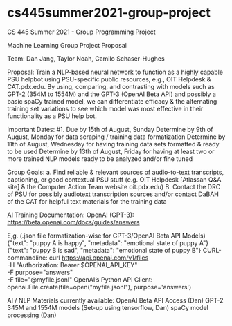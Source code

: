 # cs445summer2021-group-project
CS 445 Summer 2021 - Group Programming Project


Machine Learning Group Project Proposal


Team: Dan Jang, Taylor Noah, Camilo Schaser-Hughes



Proposal: Train a NLP-based neural network to function as a highly capable PSU helpbot using PSU-specific public resources, e.g., OIT Helpdesk & CAT.pdx.edu. By using, comparing, and contrasting with models such as GPT-2 (354M to 1554M) and the GPT-3 (OpenAI Beta API) and possibly a basic spaCy trained model, we can differentiate efficacy & the alternating training set variations to see which model was most effective in their functionality as a PSU help bot.

Important Dates: #1. Due by 15th of August, Sunday
Determine by 9th of August, Monday for data scraping / training data formatization
Determine by 11th of August, Wednesday for having training data sets formatted & ready to be used
Determine by 13th of August, Friday for having at least two or more trained NLP models ready to be analyzed and/or fine tuned


Group Goals: a. Find reliable & relevant sources of audio-to-text transcripts, captioning, or good contextual PSU stuff (e.g. OIT Helpdesk [Atlassan Q&A site] & the Computer Action Team website oit.pdx.edu)
B. Contact the DRC of PSU for possibly audiotext transcription sources and/or contact DaBAH of the CAT for helpful text materials for the training data

AI Training Documentation:
OpenAI (GPT-3): https://beta.openai.com/docs/guides/answers

E,g. (.json file formatization-wise for GPT-3/OpenAI Beta API Models)
{"text": "puppy A is happy", "metadata": "emotional state of puppy A"}
{"text": "puppy B is sad", "metadata": "emotional state of puppy B"}
CURL-commandline:
curl https://api.openai.com/v1/files \
  -H "Authorization: Bearer $OPENAI_API_KEY" \
  -F purpose="answers" \
  -F file="@myfile.jsonl"
OpenAI’s Python API Client:
openai.File.create(file=open("myfile.jsonl"), purpose='answers')

AI / NLP Materials currently available:
OpenAI Beta API Access (Dan)
GPT-2 345M and 1554M models (Set-up using tensorflow, Dan)
spaCy model processing (Dan)

